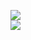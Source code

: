 [![](https://img.shields.io/badge/Made%20With-Github%20Spray-lightgrey.svg?style=for-the-badge&logo=github)](https://github.com/Annihil/github-spray#9913)  
[![](https://i.imgur.com/2DrTn0Z.gif)](https://github.com/Annihil/github-spray)